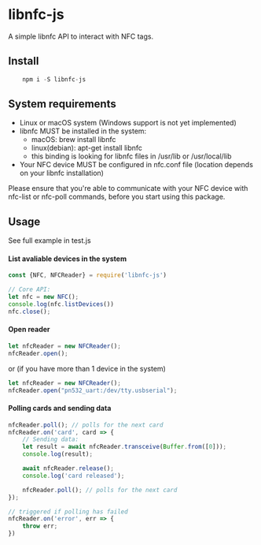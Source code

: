 # libnfc-js
A simple libnfc API to interact with NFC tags.  

## Install
```javascript
    npm i -S libnfc-js
```

## System requirements

* Linux or macOS system (Windows support is not yet implemented)
* libnfc MUST be installed in the system:
  * macOS: brew install libnfc
  * linux(debian): apt-get install libnfc
  * this binding is looking for libnfc files in /usr/lib or /usr/local/lib
* Your NFC device MUST be configured in nfc.conf file (location depends on your libnfc installation)

Please ensure that you're able to communicate with your NFC device with nfc-list or nfc-poll commands, before you start using this package.

## Usage

See full example in test.js

#### List avaliable devices in the system

```javascript
const {NFC, NFCReader} = require('libnfc-js')

// Core API:
let nfc = new NFC();
console.log(nfc.listDevices())
nfc.close();
```

#### Open reader

```javascript
let nfcReader = new NFCReader();
nfcReader.open();
```

or (if you have more than 1 device in the system)

```javascript
let nfcReader = new NFCReader();
nfcReader.open("pn532_uart:/dev/tty.usbserial");
```

#### Polling cards and sending data

``` javascript
nfcReader.poll(); // polls for the next card
nfcReader.on('card', card => {
    // Sending data:
    let result = await nfcReader.transceive(Buffer.from([0]));
    console.log(result);

    await nfcReader.release();
    console.log('card released');

    nfcReader.poll(); // polls for the next card
});

// triggered if polling has failed
nfcReader.on('error', err => {
    throw err;
})
```
